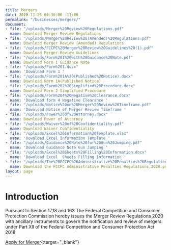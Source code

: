 ```yaml
---
title: Mergers
date: 2020-11-25 00:30:00 -11:00
permalink: "/businesses/mergers/"
document:
- file: "/uploads/Merger%20Review%20Regulations.pdf"
  name: Download Merger Review Regulations
- file: "/uploads/Merger%20Review%20(Amended)%20Regulations.pdf"
  name: Download Merger Review (Amended) Regulations
- file: "/uploads/FCCPC%20Merger%20Review%20Guidelines%20(1).pdf"
  name: Download Merger Review Guidelines
- file: "/uploads/Form%201%20with%20Guidance%20Note.pdf"
  name: Download Form 1 Guidance Note
- file: "/uploads/Form%201.docx"
  name: 'Download Form 1 '
- file: "/uploads/Form%201A%20(Published%20Notice).docx"
  name: Download Form 1A(Published Notice)
- file: "/uploads/Form%202%20Simplified%20Procedure.docx"
  name: Download Form 2 Simplified Procedure
- file: "/uploads/Form%204%20Negative%20Clearance.docx"
  name: 'Download form 4 Negative Clearance '
- file: "/uploads/Notice%20on%20Merger%20Review%20Timeframe.pdf"
  name: 'Download Notice of Merger Review Timeframe '
- file: "/uploads/Power%20of%20Attorney.docx"
  name: Download Power of Attorney
- file: "/uploads/Waiver%20of%20Confidentiality.pdf"
  name: Download Waiver Confidentiality
- file: "/uploads/Excel%20Information%20Template.xlsx"
  name: 'Download Excel Information Template '
- file: "/uploads/Guidance%20Note%20for%20Gun%20Jumping.pdf"
  name: 'Download Guidance Note Gun Jumping '
- file: "/uploads/Excel%20Sheets%20Filling%20Information.docx"
  name: 'Download Excel  Sheets Filling Information '
- file: "/uploads/The%20FCCPC%20Administrative%20Penalties%20Regulations,%202020%20(1).pdf"
  name: Download the FCCPC Administrative Penalties Regulations,2020.pdf
layout: page
---
```


# Introduction

Pursuant to Section 17,18 and 163 The Federal Competition and Consumer Protection Commission hereby issues the Merger Review Regulations 2020 with ancillary instruments to govern the notification and review of mergers under Part XII of the Federal Competition and Consumer Protection Act 2018

[Apply for Merger](https://www.https://mergers.fccpc.gov.ng/){:target="_blank"}